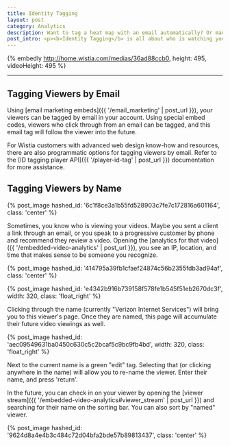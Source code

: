 ```yaml
---
title: Identity Tagging
layout: post
category: Analytics
description: Want to tag a heat map with an email automatically? Or manually enter a name? Learn how here!
post_intro: <p><b>Identity Tagging</b> is all about who is watching your videos, and watching their behavior over time.  Using emails and names, Wistia makes it easy to identify your most engaged viewers.</p>
---
```


{% embedly http://home.wistia.com/medias/36ad88ccb0, height: 495, videoHeight: 495 %}

---

## Tagging Viewers by Email

Using [email marketing embeds]({{ '/email_marketing' | post_url }}), your viewers can be tagged by email in your account.  Using special embed codes, viewers who click through from an email can be tagged, and this email tag will follow the viewer into the future.

For Wistia customers with advanced web design know-how and resources, there are also programmatic options for tagging viewers by email.  Refer to the [ID tagging player API]({{ '/player-id-tag' | post_url }}) documentation for more assistance.

## Tagging Viewers by Name

{% post_image hashed_id: '6c1f8ce3a1b55fd528903c7fe7c172816a601164', class: 'center' %}

Sometimes, you know who is viewing your videos.  Maybe you sent a client a link through an email, or you speak to a progressive customer by phone and recommend they review a video.  Opening the [analytics for that video]({{ '/embedded-video-analytics' | post_url }}), you see an IP, location, and time that makes sense to be someone you recognize.

{% post_image hashed_id: '414795a39fb1cfaef24874c56b2355fdb3ad94af', class: 'center' %}

{% post_image hashed_id: 'e4342b916b739158f578fe1b545f51eb2670dc3f', width: 320, class: 'float_right' %}

Clicking through the name (currently "Verizon Internet Services") will bring you to this viewer's page.  Once they are named, this page will accumulate their future video viewings as well.

{% post_image hashed_id: 'aec09549631ba0450c630c5c2bcaf5c9bc9fb4bd', width: 320, class: 'float_right' %}

Next to the current name is a green "edit" tag.  Selecting that (or clicking anywhere in the name) will allow you to re-name the viewer.  Enter their name, and press 'return'.

In the future, you can check in on your viewer by opening the [viewer stream]({{ '/embedded-video-analytics#viewer_stream' | post_url }}) and searching for their name on the sorting bar.  You can also sort by "named" viewer.

{% post_image hashed_id: '9624d8a4e4b3c484c72d04bfa2bde57b89813437', class: 'center' %}

